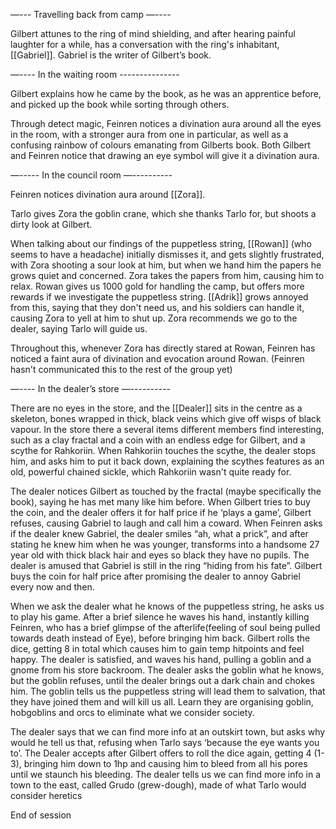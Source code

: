 
—--- Travelling back from camp —----

Gilbert attunes to the ring of mind shielding, and after hearing painful laughter for a while, has a conversation with the ring's inhabitant, [[Gabriel]]. Gabriel is the writer of Gilbert’s book.

—---- In the waiting room ---------------

Gilbert explains how he came by the book, as he was an apprentice before, and picked up the book while sorting through others.

Through detect magic, Feinren notices a divination aura around all the eyes in the room, with a stronger aura from one in particular, as well as a confusing rainbow of colours emanating from Gilberts book. Both Gilbert and Feinren notice that drawing an eye symbol will give it a divination aura.

—----- In the council room —----------

Feinren notices divination aura around [[Zora]].

Tarlo gives Zora the goblin crane, which she thanks Tarlo for, but shoots a dirty look at Gilbert.

When talking about our findings of the puppetless string, [[Rowan]] (who seems to have a headache) initially dismisses it, and gets slightly frustrated, with Zora shooting a sour look at him, but when we hand him the papers he grows quiet and concerned. Zora takes the papers from him, causing him to relax. Rowan gives us 1000 gold for handling the camp, but offers more rewards if we investigate the puppetless string. [[Adrik]] grows annoyed from this, saying that they don't need us, and his soldiers can handle it, causing Zora to yell at him to shut up. Zora recommends we go to the dealer, saying Tarlo will guide us.

Throughout this, whenever Zora has directly stared at Rowan, Feinren has noticed a faint aura of divination and evocation around Rowan. (Feinren hasn't communicated this to the rest of the group yet)

—---- In the dealer’s store —----------

There are no eyes in the store, and the [[Dealer]] sits in the centre as a skeleton, bones wrapped in thick, black veins which give off wisps of black vapour. In the store there a several items different members find interesting, such as a clay fractal and a coin with an endless edge for Gilbert, and a scythe for Rahkoriin. When Rahkoriin touches the scythe, the dealer stops him, and asks him to put it back down, explaining the scythes features as an old, powerful chained sickle, which Rahkoriin wasn't quite ready for. 

The dealer notices Gilbert as touched by the fractal (maybe specifically the book), saying he has met many like him before. When Gilbert tries to buy the coin, and the dealer offers it for half price if he ‘plays a game’, Gilbert refuses, causing Gabriel to laugh and call him a coward. When Feinren asks if the dealer knew Gabriel, the dealer smiles “ah, what a prick”, and after stating he knew him when he was younger, transforms into a handsome 27 year old with thick black hair and eyes so black they have no pupils. The dealer is amused that Gabriel is still in the ring “hiding from his fate”. Gilbert buys the coin for half price after promising the dealer to annoy Gabriel every now and then.

When we ask the dealer what he knows of the puppetless string, he asks us to play his game. After a brief silence he waves his hand, instantly killing Feinren, who has a brief glimpse of the afterlife(feeling of soul being pulled towards death instead of Eye), before bringing him back. Gilbert rolls the dice, getting 8 in total which causes him to gain temp hitpoints and feel happy. The dealer is satisfied, and waves his hand, pulling a goblin and a gnome from his store backroom. The dealer asks the goblin what he knows, but the goblin refuses, until the dealer brings out a dark chain and chokes him. The goblin tells us the puppetless string will lead them to salvation, that they have joined them and will kill us all. Learn they are organising goblin, hobgoblins and orcs to eliminate what we consider society. 

The dealer says that we can find more info at an outskirt town, but asks why would he tell us that, refusing when Tarlo says ‘because the eye wants you to’. The Dealer accepts after Gilbert offers to roll the dice again, getting 4 (1-3), bringing him down to 1hp and causing him to bleed from all his pores until we staunch his bleeding. The dealer tells us we can find more info in a town to the east, called Grudo (grew-dough), made of what Tarlo would consider heretics

End of session